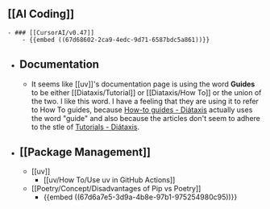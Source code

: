 ## [[AI Coding]]
	- ### [[CursorAI/v0.47]]
		- {{embed ((67d68602-2ca9-4edc-9d71-6587bdc5a861))}}
- ## Documentation
	- It seems like [[uv]]'s documentation page is using the word **Guides** to be either [[Diataxis/Tutorial]] or [[Diataxis/How To]] or the union of the two. I like this word. I have a feeling that they are using it to refer to How To guides, because [How-to guides - Diátaxis](https://diataxis.fr/how-to-guides/) actually uses the word "guide" and also because the articles don't seem to adhere to the stle of [Tutorials - Diátaxis](https://diataxis.fr/tutorials/).
- ## [[Package Management]]
	- [[uv]]
		- [[uv/How To/Use uv in GitHub Actions]]
	- [[Poetry/Concept/Disadvantages of Pip vs Poetry]]
		- {{embed ((67d6a7e5-3d9a-4b8e-97b1-975254980c95))}}